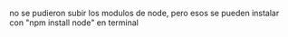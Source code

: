 no se pudieron subir los modulos de node, pero esos se pueden instalar con "npm install node" en terminal
